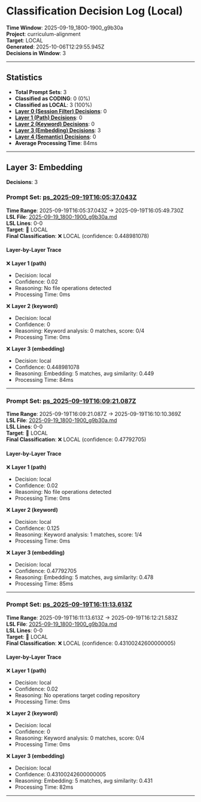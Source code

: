 # Classification Decision Log (Local)

**Time Window**: 2025-09-19_1800-1900_g9b30a<br>
**Project**: curriculum-alignment<br>
**Target**: LOCAL<br>
**Generated**: 2025-10-06T12:29:55.945Z<br>
**Decisions in Window**: 3

---

## Statistics

- **Total Prompt Sets**: 3
- **Classified as CODING**: 0 (0%)
- **Classified as LOCAL**: 3 (100%)
- **[Layer 0 (Session Filter) Decisions](#layer-0-session-filter)**: 0
- **[Layer 1 (Path) Decisions](#layer-1-path)**: 0
- **[Layer 2 (Keyword) Decisions](#layer-2-keyword)**: 0
- **[Layer 3 (Embedding) Decisions](#layer-3-embedding)**: 3
- **[Layer 4 (Semantic) Decisions](#layer-4-semantic)**: 0
- **Average Processing Time**: 84ms

---

## Layer 3: Embedding

**Decisions**: 3

### Prompt Set: [ps_2025-09-19T16:05:37.043Z](../../history/2025-09-19_1800-1900_g9b30a.md#ps_2025-09-19T16:05:37.043Z)

**Time Range**: 2025-09-19T16:05:37.043Z → 2025-09-19T16:05:49.730Z<br>
**LSL File**: [2025-09-19_1800-1900_g9b30a.md](../../history/2025-09-19_1800-1900_g9b30a.md#ps_2025-09-19T16:05:37.043Z)<br>
**LSL Lines**: 0-0<br>
**Target**: 📍 LOCAL<br>
**Final Classification**: ❌ LOCAL (confidence: 0.448981078)

#### Layer-by-Layer Trace

❌ **Layer 1 (path)**
- Decision: local
- Confidence: 0.02
- Reasoning: No file operations detected
- Processing Time: 0ms

❌ **Layer 2 (keyword)**
- Decision: local
- Confidence: 0
- Reasoning: Keyword analysis: 0 matches, score: 0/4
- Processing Time: 0ms

❌ **Layer 3 (embedding)**
- Decision: local
- Confidence: 0.448981078
- Reasoning: Embedding: 5 matches, avg similarity: 0.449
- Processing Time: 84ms

---

### Prompt Set: [ps_2025-09-19T16:09:21.087Z](../../history/2025-09-19_1800-1900_g9b30a.md#ps_2025-09-19T16:09:21.087Z)

**Time Range**: 2025-09-19T16:09:21.087Z → 2025-09-19T16:10:10.369Z<br>
**LSL File**: [2025-09-19_1800-1900_g9b30a.md](../../history/2025-09-19_1800-1900_g9b30a.md#ps_2025-09-19T16:09:21.087Z)<br>
**LSL Lines**: 0-0<br>
**Target**: 📍 LOCAL<br>
**Final Classification**: ❌ LOCAL (confidence: 0.47792705)

#### Layer-by-Layer Trace

❌ **Layer 1 (path)**
- Decision: local
- Confidence: 0.02
- Reasoning: No file operations detected
- Processing Time: 0ms

❌ **Layer 2 (keyword)**
- Decision: local
- Confidence: 0.125
- Reasoning: Keyword analysis: 1 matches, score: 1/4
- Processing Time: 0ms

❌ **Layer 3 (embedding)**
- Decision: local
- Confidence: 0.47792705
- Reasoning: Embedding: 5 matches, avg similarity: 0.478
- Processing Time: 85ms

---

### Prompt Set: [ps_2025-09-19T16:11:13.613Z](../../history/2025-09-19_1800-1900_g9b30a.md#ps_2025-09-19T16:11:13.613Z)

**Time Range**: 2025-09-19T16:11:13.613Z → 2025-09-19T16:12:21.583Z<br>
**LSL File**: [2025-09-19_1800-1900_g9b30a.md](../../history/2025-09-19_1800-1900_g9b30a.md#ps_2025-09-19T16:11:13.613Z)<br>
**LSL Lines**: 0-0<br>
**Target**: 📍 LOCAL<br>
**Final Classification**: ❌ LOCAL (confidence: 0.43100242600000005)

#### Layer-by-Layer Trace

❌ **Layer 1 (path)**
- Decision: local
- Confidence: 0.02
- Reasoning: No operations target coding repository
- Processing Time: 0ms

❌ **Layer 2 (keyword)**
- Decision: local
- Confidence: 0
- Reasoning: Keyword analysis: 0 matches, score: 0/4
- Processing Time: 0ms

❌ **Layer 3 (embedding)**
- Decision: local
- Confidence: 0.43100242600000005
- Reasoning: Embedding: 5 matches, avg similarity: 0.431
- Processing Time: 82ms

---

